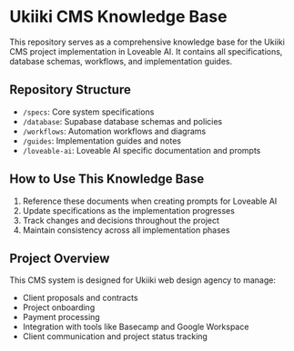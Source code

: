 # Ukiiki CMS Knowledge Base

This repository serves as a comprehensive knowledge base for the Ukiiki CMS project implementation in Loveable AI. It contains all specifications, database schemas, workflows, and implementation guides.

## Repository Structure

- `/specs`: Core system specifications
- `/database`: Supabase database schemas and policies
- `/workflows`: Automation workflows and diagrams
- `/guides`: Implementation guides and notes
- `/loveable-ai`: Loveable AI specific documentation and prompts

## How to Use This Knowledge Base

1. Reference these documents when creating prompts for Loveable AI
2. Update specifications as the implementation progresses
3. Track changes and decisions throughout the project
4. Maintain consistency across all implementation phases

## Project Overview

This CMS system is designed for Ukiiki web design agency to manage:
- Client proposals and contracts
- Project onboarding
- Payment processing
- Integration with tools like Basecamp and Google Workspace
- Client communication and project status tracking
